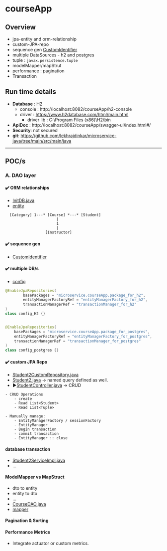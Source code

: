 # courseApp
## Overview
- jpa-entity and orm-relationship 
- custom-JPA-repo
- sequence gen [CustomIdentifier](custom/CustomIdentifier.java)
- multiple DataSources - h2 and postgres
- tuple : `javax.persistence.tuple`
- modelMapper/mapStrut
- performance : pagination
- Transaction

## Run time details 
- **Database** : H2
  - console : http://localhost:8082/courseApp/h2-console 
  - driver : https://www.h2database.com/html/main.html
    - driver lib : C:\Program Files (x86)\H2\bin
- **ApiDoc** : http://localhost:8082/courseApp/swagger-ui/index.html#/
- **Security**: not secured
- **git**: https://github.com/lekhrajdinkar/microservice-java/tree/main/src/main/java

--- 
## POC/s
### A. DAO layer
#### ✔️ ORM relationships
- [InitDB.java](runner/InitDB.java)
- [entity](repository/entity)

```
  [Category] 1---* [Course] *---* [Student]
                       |
                       1
                       |
                  [Instructor]
``` 

#### ✔️ sequence gen
- [CustomIdentifier](custom/CustomIdentifier.java)

#### ✔️ multiple DB/s 
- [config](config)
```Java
@EnableJpaRepositories(
        basePackages = "microservice.courseApp.package_for_h2",
        entityManagerFactoryRef = "entityManagerFactory_for_h2",
        transactionManagerRef = "transactionManager_for_h2"
)
class config_H2 {}


@EnableJpaRepositories(
    basePackages = "microservice.courseApp.package_for_postgres",
    entityManagerFactoryRef = "entityManagerFactory_for_postgres",
    transactionManagerRef = "transactionManager_for_postgres"
)
class config_postgres {}
```

#### ✔️ custom JPA Repo
  - [Student2CustomRepository.java](custom/Student2CustomRepository.java)
  - [Student2.java](repository/entity/Student2.java) -> named query defined as well.
  - ▶️[StudentController.java](controller/StudentController.java) -> CRUD
```
- CRUD Operations
    - create
    - Read List<Student>
    - Read List<Tuple>
    
- Manually manage:
    - EntityManagerFactory / sessionFactory
    - EntityManager
    - Begin transaction 
    - commit transaction
    - EntityManager :: close
```
  
#### database transaction
- [Student2ServiceImpl.java](services/Student2ServiceImpl.java)
- ...

#### ModelMapper vs MapStruct
- dto to entity
- entity to dto
- ...
- [CourseDAO.java](repository/CourseDAO.java) 
- [mapper](repository/modelMapper)

#### Pagination & Sorting

#### Performance Metrics
- Integrate actuator or custom metrics.



